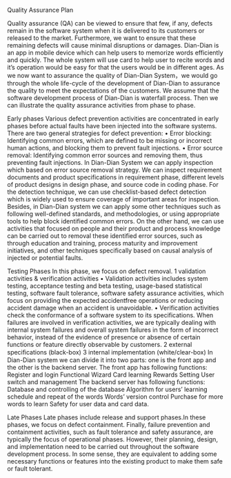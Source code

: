 Quality Assurance Plan

Quality assurance (QA) can be viewed to ensure that few, if any, defects remain in the software system when it is delivered to its customers or released to the market. Furthermore, we want to ensure that these remaining defects will cause minimal disruptions or damages.
Dian-Dian is an app in mobile device which can help users to memorize words efficiently and quickly. The whole system will use card to help user to recite words and it’s operation would be easy for that the users would be in different ages. As we now want to assurance the quality of Dian-Dian System，we would go through the whole life-cycle of the development of Dian-Dian to assurance the quality to meet the expectations of the customers. We assume that the software development process of Dian-Dian is waterfall process. Then we can illustrate the quality assurance activities from phase to phase.

Early phases
Various defect prevention activities are concentrated in early phases before actual faults have been injected into the software systems. There are two general strategies for defect prevention:
•	Error blocking: Identifying common errors, which are defined to be missing or incorrect human actions, and blocking them to prevent fault injections.
•	Error source removal: Identifying common error sources and removing them, thus preventing fault injections.
In Dian-Dian System we can apply inspection which based on error source removal strategy. We can inspect requirement documents and product specifications in requirement phase, different levels of product designs in design phase, and source code in coding phase. For the detection technique, we can use checklist-based defect detection which is widely used to ensure coverage of important areas for inspection.
Besides, in Dian-Dian system we can apply some other techniques such as following well-defined standards, and methodologies, or using appropriate tools to help block identified common errors. On the other hand, we can use activities that focused on people and their product and process knowledge can be carried out to removal these identified error sources, such as through education and training, process maturity and improvement initiatives, and other techniques specifically based on causal analysis of injected or potential faults.

Testing Phases
In this phase, we focus on defect removal.
1 validation activities & verification activities
•	Validation activities includes system testing, acceptance testing and beta testing, usage-based statistical testing, software fault tolerance, software safety assurance activities, which focus on providing the expected accidentfree operations or reducing accident damage when an accident is unavoidable.
•	Verification activities check the conformance of a software system to its specifications. When failures are involved in verification activities, we are typically dealing with internal system failures and overall system failures in the form of incorrect behavior, instead of the evidence of presence or absence of certain functions or feature directly observable by customers.
2 external speciﬁcations (black-box)
3 internal implementation (white/clear-box)
In Dian-Dian system we can divide it into two parts: one is the front app and the other is the backend server. The front app has following functions:
    Register and login
    Functional Wizard
    Card learning
    Rewards
    Setting
    User switch and management
The backend server has following functions:
    Database and controlling of the database
    Algorithm for users’ learning schedule and repeat of the words
    Words’ version control
    Purchase for more words to learn
Safety for user data and card data.

Late Phases
Late phases include release and support phases.In these phases, we focus on defect containment.
Finally, failure prevention and containment activities, such as fault tolerance and safety assurance, are typically the focus of operational phases. However, their planning, design, and implementation need to be carried out throughout the software development process. In some sense, they are equivalent to adding some necessary functions or features into the existing product to make them safe or fault tolerant.
